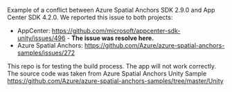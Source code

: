 Example of a conflict between Azure Spatial Anchors SDK 2.9.0 and App Center SDK 4.2.0. We reported this issue to both projects:

* AppCenter: https://github.com/microsoft/appcenter-sdk-unity/issues/496 - **The issue was resolve here.**
* Azure Spatial Anchors: https://github.com/Azure/azure-spatial-anchors-samples/issues/272

This repo is for testing the build process. The app will not work correctly.
The source code was taken from Azure Spatial Anchors Unity Sample https://github.com/Azure/azure-spatial-anchors-samples/tree/master/Unity
